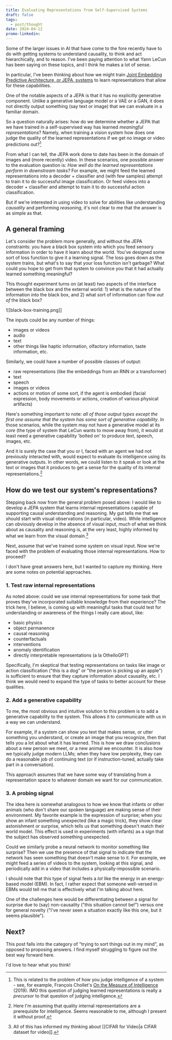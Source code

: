```yaml
---
title: Evaluating Representations from Self-Supervised Systems
draft: false
tags:
  - post/thought
date: 2024-04-12
promo-linkedin:
---
```

Some of the larger issues in AI that have come to the fore recently have to do with getting systems to understand causality, to think and act hierarchically, and to reason. I've been paying attention to what Yann LeCun has been saying on these topics, and I think he makes a lot of sense.

In particular, I've been thinking about how we might train [Joint Embedding Predictive Architecture, or JEPA, systems](https://openreview.net/forum?id=BZ5a1r-kVsf) to learn representations that allow for these capabilities.

One of the notable aspects of a JEPA is that it has no explicitly generative component. Unlike a generative language model or a VAE or a GAN, it does not directly output something (say text or image) that we can evaluate in a familiar domain.

So a question naturally arises: how do we determine whether a JEPA that we have trained in a self-supervised way has learned *meaningful representations*?  Namely, when training a vision system how does one judge the quality of the learned representations if we get no image or video predictions out?[^1]

From what I can tell, the JEPA work done to date has been in the domain of images and (more recently) video. In these scenarios, one possible answer to the evaluation question is: *How well do the learned representations perform in downstream tasks?* For example, we might feed the learned representations into a decoder + classifier and (with few samples) attempt to train it to do successful image classification. Or feed videos into a decoder + classifier and attempt to train it to do successful action classification.

But if we're interested in using video to solve for abilities like understanding *causality* and performing *reasoning*, it's not clear to me that the answer is as simple as that.

## A general framing

Let's consider the problem more generally, and without the JEPA constraints: you have a black box system into which you feed sensory information in order to have it learn about the world. You've designed some sort of loss function to give it a learning signal. The loss goes down as the system trains, but what's to say that your loss function isn't garbage? What could you hope to get from that system to convince you that it had actually learned something meaningful?

This thought experiment turns on (at least) two aspects of the interface between the black box and the external world: 1) what is the nature of the information *into* the black box, and 2) what sort of information can flow *out of* the black box?

![[black-box-training.png]]

The inputs could be any number of things:
- images or videos
- audio
- text
- other things like haptic information, olfactory information, taste information, etc.

Similarly, we could have a number of possible classes of output:
- raw representations (like the embeddings from an RNN or a transformer)
- text
- speech
- images or videos
- actions or motion of some sort, if the agent is embodied (facial expression, body movements or actions, creation of various physical artifacts)

Here's something important to note: *all of those output types except the first one assume that the system has some sort of generative capability*. In those scenarios, while the system may not have a generative model at its *core* (the type of system that LeCun wants to move away from), it would at least need a generative capability 'bolted on' to produce text, speech, images, etc.

And it is surely the case that you or I, faced with an agent we had not previously interacted with, would expect to evaluate its intelligence using its generative outputs. In other words, we could listen to it speak or look at the text or images that it produces to get a sense for the quality of its internal representations.[^2]

## How do we test our system's representations?

Stepping back now from the general problem posed above: I would like to develop a JEPA system that learns internal representations capable of supporting causal understanding and reasoning. My gut tells me that we should start with visual observations (in particular, video). While intelligence can obviously develop in the absence of visual input, much of what we think about as causality and reasoning is, at the very least, highly informed by what we learn from the visual domain.[^3]

Next, assume that we've trained some system on visual input. Now we're faced with the problem of evaluating those internal representations. How to proceed?

I don't have great answers here, but I wanted to capture my thinking. Here are some notes on potential approaches.

### 1. Test raw internal representations

As noted above: could we use internal representations for some task that proves they've incorporated suitable knowledge from their experience? The trick here, I believe, is coming up with meaningful tasks that could test for understanding or awareness of the things I really care about, like:
- basic physics
- object permanence
- causal reasoning
- counterfactuals
- interventions
- anomaly identification
- directly interpretable representations (a la OthelloGPT)

Specifically, I'm skeptical that testing representations on tasks like image or action classification ("this is a dog" or "the person is picking up an apple") is sufficient to ensure that they capture information about causality, etc. I think we would need to expand the type of tasks to better account for these qualities.

### 2. Add a generative capability

To me, the most obvious and intuitive solution to this problem is to add a generative capability to the system. This allows it to communicate with us in a way we can understand.

For example, if a system can show you text that makes sense, or utter something you understand, or create an image that you recognize, then that tells you a lot about what it has learned. This is how we draw conclusions about a new person we meet, or a new animal we encounter. It is also how we typically judge modern LLMs; when they have low perplexity, they can do a reasonable job of continuing text (or if instruction-tuned, actually take part in a conversation).

This approach assumes that we have some way of translating from a representation space to whatever domain we want for our communication.

### 3. A probing signal

The idea here is somewhat analogous to how we know that infants or other animals (who don't share our spoken language) are making sense of their environment. My favorite example is the expression of surprise; when you show an infant something unexpected (like a magic trick), they show clear astonishment or surprise, which tells us that something doesn't match their world model. This effect is used in experiments (with infants) as a sign that the subject has observed something unexpected.

Could we similarly probe a neural network to monitor something like surprise? Then we use the presence of that signal to indicate that the network has seen something that doesn't make sense to it. For example, we might feed a series of videos to the system, looking at this signal, and periodically add in a video that includes a physically-impossible scenario.

I should note that this type of signal feels a *lot* like the energy in an energy-based model (EBM). In fact, I rather expect that someone well-versed in EBMs would tell me that is effectively what I'm talking about here.

One of the challenges here would be differentiating between a signal for surprise due to (say) non-causality ("this situation cannot be!") versus one for general novelty ("I've never seen a situation exactly like this one, but it seems plausible").

## Next?

This post falls into the category of "trying to sort things out in my mind", as opposed to proposing answers. I find myself struggling to figure out the best way forward here.

I'd love to hear what you think!


[^1]: This is related to the problem of how you judge intelligence of a system - see, for example, François Chollet's [On the Measure of Intelligence](https://arxiv.org/abs/1911.01547) (2019). IMO this question of judging learned representations is really a *precursor* to that question of judging intelligence.

[^2]: Here I'm assuming that quality internal representations are a prerequisite for intelligence. Seems reasonable to me, although I present it without proof.

[^3]: All of this has informed my thinking about [[CIFAR for Video|a CIFAR dataset for video]].
